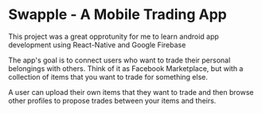 # Swapple - A Mobile Trading App

This project was a great opprotunity for me to learn android app development using React-Native and Google Firebase

The app's goal is to connect users who want to trade their personal belongings with others. Think of it as Facebook Marketplace, but with a collection of items that you want to trade for something else.

A user can upload their own items that they want to trade and then browse other profiles to propose trades between your items and theirs.
